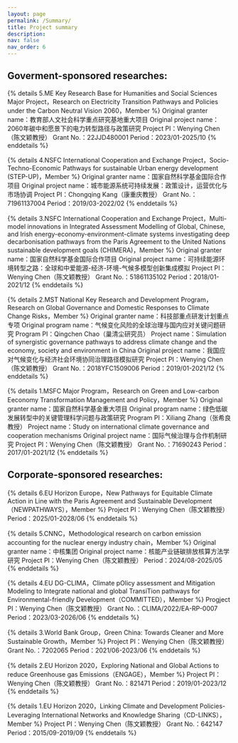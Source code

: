 ```yaml
---
layout: page
permalink: /Summary/
title: Project summary
description:
nav: false
nav_order: 6
---
```


## Goverment-sponsored researches:

{% details 5.ME Key Research Base for Humanities and Social Sciences Major Project，Research on Electricity Transition Pathways and Policies under the Carbon Neutral Vision 2060，Member %}
Original granter name：教育部人文社会科学重点研究基地重大项目
Original project name：2060年碳中和愿景下的电力转型路径与政策研究
Project PI：Wenying Chen（陈文颖教授）
Grant No.：22JJD480001
Period：2023/01-2025/10
{% enddetails %}

{% details 4.NSFC International Cooperation and Exchange Project，Socio-Techno-Economic Pathways for sustainable Urban energy development (STEP-UP)，Member %}
Original granter name：国家自然科学基金国际合作项目
Original project name：城市能源系统可持续发展：政策设计，运营优化与市场协调
Project PI：Chongqing Kang（康重庆教授）
Grant No.：71961137004
Period：2019/03-2022/02
{% enddetails %}

{% details 3.NSFC International Cooperation and Exchange Project，Multi-model innovations in Integrated Assessment Modelling of Global, Chinese, and Irish energy-economy-environment-climate systems investigating deep decarbonisation pathways from the Paris Agreement to the United Nations sustainable development goals (CHIMERA)，Member %}
Original granter name：国家自然科学基金国际合作项目
Original project name：可持续能源环境转型之路：全球和中爱能源-经济-环境-气候多模型创新集成模拟
Project PI：Wenying Chen（陈文颖教授）
Grant No.：51861135102
Period：2018/01-2021/12
{% enddetails %}

{% details 2.MST National Key Research and Development Program，Research on Global Governance and Domestic Responses to Climate Change Risks，Member %}
Original granter name：科技部重点研发计划重点专项
Original program name：气候变化风险的全球治理与国内应对关键问题研究
Program PI：Qingchen Chao（巢清尘研究员）
Project name：Simulation of synergistic governance pathways to address climate change and the economy, society and environment in China
Original project name：我国应对气候变化与经济社会环境协同治理路径模拟研究
Project PI：Wenying Chen（陈文颖教授）
Grant No.：2018YFC1509006
Period：2019/01-2021/12
{% enddetails %}

{% details 1.MSFC Major Program，Research on Green and Low-carbon Eeconomy Transformation Management and Policy，Member %}
Original granter name：国家自然科学基金重大项目
Original program name：绿色低碳发展转型中的关键管理科学问题与政策研究
Program PI：Xiliang Zhang（张希良教授）
Project name：Study on international climate governance and cooperation mechanisms
Original project name：国际气候治理与合作机制研究
Project PI：Wenying Chen（陈文颖教授）
Grant No.：71690243
Period：2017/01-2021/12
{% enddetails %}

## Corporate-sponsored researches:

{% details 6.EU Horizon Europe，New Pathways for Equitable Climate Action in Line with the Paris Agreement and Sustainable Development （NEWPATHWAYS），Member %}
Project PI：Wenying Chen（陈文颖教授）
Period：2025/01-2028/06
{% enddetails %}

{% details 5.CNNC，Methodological research on carbon emission accounting for the nuclear energy industry chain，Member %}
Original granter name：中核集团
Original project name：核能产业链碳排放核算方法学研究
Project PI：Wenying Chen（陈文颖教授）
Period：2024/08-2025/05
{% enddetails %}

{% details 4.EU DG-CLIMA，Climate pOlicy assessment and Mitigation Modeling to Integrate national and global TransiTion pathways for Environmental-friendly Development（COMMITTED），Member %}
Progject PI：Wenying Chen（陈文颖教授）
Grant No.：CLIMA/2022/EA-RP-0007
Period：2023/03-2026/06
{% enddetails %}

{% details 3.World Bank Group，Green China: Towards Cleaner and More Sustainable Growth，Member %}
Project PI：Wenying Chen（陈文颖教授）
Grant No.：7202065
Period：2021/06-2023/06
{% enddetails %}

{% details 2.EU Horizon 2020，Exploring National and Global Actions to reduce Greenhouse gas Emissions（ENGAGE），Member %}
Project PI：Wenying Chen（陈文颖教授）
Grant No.：821471
Period：2019/01-2023/12
{% enddetails %}

{% details 1.EU Horizon 2020，Linking Climate and Development Policies-Leveraging International Networks and Knowledge Sharing（CD-LINKS），Member %}
Project PI：Wenying Chen（陈文颖教授）
Grant No.：642147
Period：2015/09-2019/09
{% enddetails %}

